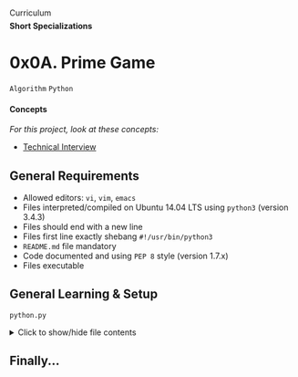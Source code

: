Curriculum <br>
**Short Specializations** <br>

# 0x0A. Prime Game

`Algorithm` `Python`

#### Concepts

_For this project, look at these concepts:_

* [Technical Interview](https://www.alx-intranet.hbtn.io/concepts/100005)

## General Requirements

* Allowed editors: `vi`, `vim`, `emacs`
* Files interpreted/compiled on Ubuntu 14.04 LTS using `python3` (version 3.4.3)
* Files should end with a new line
* Files first line exactly shebang `#!/usr/bin/python3`
* `README.md` file mandatory
* Code documented and using `PEP 8` style (version 1.7.x)
* Files executable

## General Learning & Setup

`python.py`
<details>
  <summary>Click to show/hide file contents</summary>

  ```python
  import sys, argv
  if __name__ == "__main__":

  class ClassAct:
  	pass

  def fn():
      pass
  ```
</details>

## Finally...
